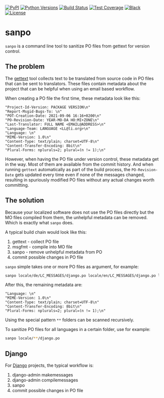 [![PyPI](https://img.shields.io/pypi/v/sanpo)](https://pypi.org/project/sanpo/)
[![Python Versions](https://img.shields.io/pypi/pyversions/sanpo.svg)](https://www.python.org/downloads/)
[![Build Status](https://github.com/roskakori/sanpo/actions/workflows/build.yaml/badge.svg)](https://github.com/roskakori/sanpo/actions/workflows/build.yaml)
[![Test Coverage](https://img.shields.io/coveralls/github/roskakori/sanpo)](https://coveralls.io/r/roskakori/sanpo?branch=main)
[![Black](https://img.shields.io/badge/code%20style-black-000000.svg)](https://github.com/psf/black)
[![License](https://img.shields.io/github/license/roskakori/sanpo)](https://opensource.org/licenses/BSD-3-Clause)

# sanpo

`sanpo` is a command line tool to sanitize PO files from gettext for version
control.

## The problem

The [gettext](https://www.gnu.org/software/gettext/) tool collects text to be
translated from source code in PO files that can be sent to translators. These
files contain metadata about the project that can be helpful when using an
email based workflow.

When creating a PO file the first time, these metadata look like this:

```
"Project-Id-Version: PACKAGE VERSION\n"
"Report-Msgid-Bugs-To: \n"
"POT-Creation-Date: 2021-09-06 16:16+0200\n"
"PO-Revision-Date: YEAR-MO-DA HO:MI+ZONE\n"
"Last-Translator: FULL NAME <EMAIL@ADDRESS>\n"
"Language-Team: LANGUAGE <LL@li.org>\n"
"Language: \n"
"MIME-Version: 1.0\n"
"Content-Type: text/plain; charset=UTF-8\n"
"Content-Transfer-Encoding: 8bit\n"
"Plural-Forms: nplurals=2; plural=(n != 1);\n"
```

However, when having the PO file under version control, these metadata get in
the way. Most of them are available from the commit history. And when
running `gettext` automatically as part of the build process, the
`PO-Revision-Date` gets updated every time even if none of the messages
changed, resulting in spuriously modified PO files without any actual
changes worth committing.

## The solution

Because your localized software does not use the PO files directly but the MO
files compiled from them, the unhelpful metadata can be removed. Which is
exactly what `sanpo` does.

A typical build chain would look like this:

1. gettext - collect PO file
2. msgfmt - compile into MO file
3. sanpo - remove unhelpful metadata from PO
4. commit possible changes in PO file

`sanpo` simple takes one or more PO files as argument, for example:

```bash
sanpo locale/de/LC_MESSAGES/django.po locale/en/LC_MESSAGES/django.po locale/hu/LC_MESSAGES/django.po
```

After this, the remaining metadata are:

```
"Language: \n"
"MIME-Version: 1.0\n"
"Content-Type: text/plain; charset=UTF-8\n"
"Content-Transfer-Encoding: 8bit\n"
"Plural-Forms: nplurals=2; plural=(n != 1);\n"
```

Using the special pattern `**` folders can be scanned recursively.

To sanitize PO files for all languages in a certain folder, use for example:

```bash
sanpo locale/**/django.po
```

## Django

For [Django](https://www.djangoproject.com/) projects, the typical workflow
is:

1. django-admin makemessages
2. django-admin compilemessages
3. sanpo
4. commit possible changes in PO file
